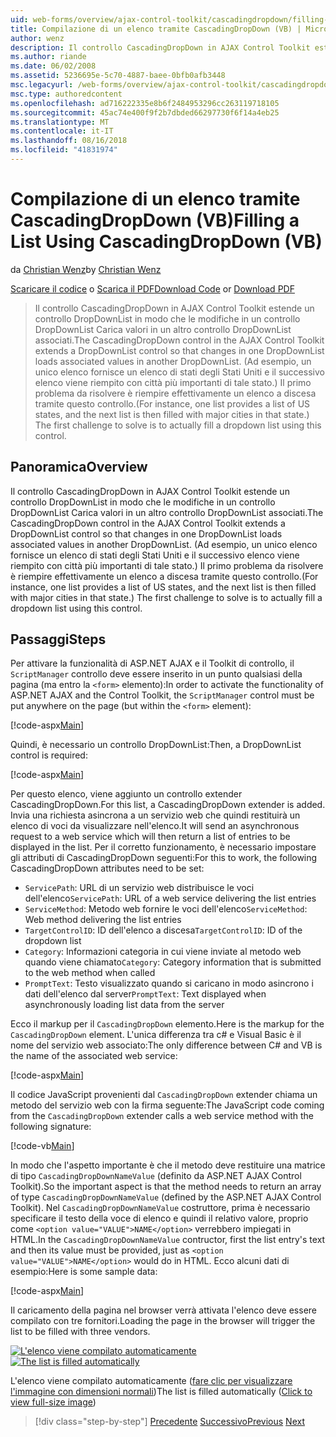 ```yaml
---
uid: web-forms/overview/ajax-control-toolkit/cascadingdropdown/filling-a-list-using-cascadingdropdown-vb
title: Compilazione di un elenco tramite CascadingDropDown (VB) | Microsoft Docs
author: wenz
description: Il controllo CascadingDropDown in AJAX Control Toolkit estende un controllo DropDownList in modo che le modifiche in un controllo DropDownList carichi associati i valori in anoth...
ms.author: riande
ms.date: 06/02/2008
ms.assetid: 5236695e-5c70-4887-baee-0bfb0afb3448
msc.legacyurl: /web-forms/overview/ajax-control-toolkit/cascadingdropdown/filling-a-list-using-cascadingdropdown-vb
msc.type: authoredcontent
ms.openlocfilehash: ad716222335e8b6f2484953296cc263119718105
ms.sourcegitcommit: 45ac74e400f9f2b7dbded66297730f6f14a4eb25
ms.translationtype: MT
ms.contentlocale: it-IT
ms.lasthandoff: 08/16/2018
ms.locfileid: "41831974"
---
```

<a name="filling-a-list-using-cascadingdropdown-vb"></a><span data-ttu-id="61abf-103">Compilazione di un elenco tramite CascadingDropDown (VB)</span><span class="sxs-lookup"><span data-stu-id="61abf-103">Filling a List Using CascadingDropDown (VB)</span></span>
====================
<span data-ttu-id="61abf-104">da [Christian Wenz](https://github.com/wenz)</span><span class="sxs-lookup"><span data-stu-id="61abf-104">by [Christian Wenz](https://github.com/wenz)</span></span>

<span data-ttu-id="61abf-105">[Scaricare il codice](http://download.microsoft.com/download/9/0/7/907760b1-2c60-4f81-aeb6-ca416a573b0d/cascadingdropdown0.vb.zip) o [Scarica il PDF](http://download.microsoft.com/download/2/d/c/2dc10e34-6983-41d4-9c08-f78f5387d32b/cascadingdropdown0VB.pdf)</span><span class="sxs-lookup"><span data-stu-id="61abf-105">[Download Code](http://download.microsoft.com/download/9/0/7/907760b1-2c60-4f81-aeb6-ca416a573b0d/cascadingdropdown0.vb.zip) or [Download PDF](http://download.microsoft.com/download/2/d/c/2dc10e34-6983-41d4-9c08-f78f5387d32b/cascadingdropdown0VB.pdf)</span></span>

> <span data-ttu-id="61abf-106">Il controllo CascadingDropDown in AJAX Control Toolkit estende un controllo DropDownList in modo che le modifiche in un controllo DropDownList Carica valori in un altro controllo DropDownList associati.</span><span class="sxs-lookup"><span data-stu-id="61abf-106">The CascadingDropDown control in the AJAX Control Toolkit extends a DropDownList control so that changes in one DropDownList loads associated values in another DropDownList.</span></span> <span data-ttu-id="61abf-107">(Ad esempio, un unico elenco fornisce un elenco di stati degli Stati Uniti e il successivo elenco viene riempito con città più importanti di tale stato.) Il primo problema da risolvere è riempire effettivamente un elenco a discesa tramite questo controllo.</span><span class="sxs-lookup"><span data-stu-id="61abf-107">(For instance, one list provides a list of US states, and the next list is then filled with major cities in that state.) The first challenge to solve is to actually fill a dropdown list using this control.</span></span>


## <a name="overview"></a><span data-ttu-id="61abf-108">Panoramica</span><span class="sxs-lookup"><span data-stu-id="61abf-108">Overview</span></span>

<span data-ttu-id="61abf-109">Il controllo CascadingDropDown in AJAX Control Toolkit estende un controllo DropDownList in modo che le modifiche in un controllo DropDownList Carica valori in un altro controllo DropDownList associati.</span><span class="sxs-lookup"><span data-stu-id="61abf-109">The CascadingDropDown control in the AJAX Control Toolkit extends a DropDownList control so that changes in one DropDownList loads associated values in another DropDownList.</span></span> <span data-ttu-id="61abf-110">(Ad esempio, un unico elenco fornisce un elenco di stati degli Stati Uniti e il successivo elenco viene riempito con città più importanti di tale stato.) Il primo problema da risolvere è riempire effettivamente un elenco a discesa tramite questo controllo.</span><span class="sxs-lookup"><span data-stu-id="61abf-110">(For instance, one list provides a list of US states, and the next list is then filled with major cities in that state.) The first challenge to solve is to actually fill a dropdown list using this control.</span></span>

## <a name="steps"></a><span data-ttu-id="61abf-111">Passaggi</span><span class="sxs-lookup"><span data-stu-id="61abf-111">Steps</span></span>

<span data-ttu-id="61abf-112">Per attivare la funzionalità di ASP.NET AJAX e il Toolkit di controllo, il `ScriptManager` controllo deve essere inserito in un punto qualsiasi della pagina (ma entro la `<form>` elemento):</span><span class="sxs-lookup"><span data-stu-id="61abf-112">In order to activate the functionality of ASP.NET AJAX and the Control Toolkit, the `ScriptManager` control must be put anywhere on the page (but within the `<form>` element):</span></span>

[!code-aspx[Main](filling-a-list-using-cascadingdropdown-vb/samples/sample1.aspx)]

<span data-ttu-id="61abf-113">Quindi, è necessario un controllo DropDownList:</span><span class="sxs-lookup"><span data-stu-id="61abf-113">Then, a DropDownList control is required:</span></span>

[!code-aspx[Main](filling-a-list-using-cascadingdropdown-vb/samples/sample2.aspx)]

<span data-ttu-id="61abf-114">Per questo elenco, viene aggiunto un controllo extender CascadingDropDown.</span><span class="sxs-lookup"><span data-stu-id="61abf-114">For this list, a CascadingDropDown extender is added.</span></span> <span data-ttu-id="61abf-115">Invia una richiesta asincrona a un servizio web che quindi restituirà un elenco di voci da visualizzare nell'elenco.</span><span class="sxs-lookup"><span data-stu-id="61abf-115">It will send an asynchronous request to a web service which will then return a list of entries to be displayed in the list.</span></span> <span data-ttu-id="61abf-116">Per il corretto funzionamento, è necessario impostare gli attributi di CascadingDropDown seguenti:</span><span class="sxs-lookup"><span data-stu-id="61abf-116">For this to work, the following CascadingDropDown attributes need to be set:</span></span>

- <span data-ttu-id="61abf-117">`ServicePath`: URL di un servizio web distribuisce le voci dell'elenco</span><span class="sxs-lookup"><span data-stu-id="61abf-117">`ServicePath`: URL of a web service delivering the list entries</span></span>
- <span data-ttu-id="61abf-118">`ServiceMethod`: Metodo web fornire le voci dell'elenco</span><span class="sxs-lookup"><span data-stu-id="61abf-118">`ServiceMethod`: Web method delivering the list entries</span></span>
- <span data-ttu-id="61abf-119">`TargetControlID`: ID dell'elenco a discesa</span><span class="sxs-lookup"><span data-stu-id="61abf-119">`TargetControlID`: ID of the dropdown list</span></span>
- <span data-ttu-id="61abf-120">`Category`: Informazioni categoria in cui viene inviate al metodo web quando viene chiamato</span><span class="sxs-lookup"><span data-stu-id="61abf-120">`Category`: Category information that is submitted to the web method when called</span></span>
- <span data-ttu-id="61abf-121">`PromptText`: Testo visualizzato quando si caricano in modo asincrono i dati dell'elenco dal server</span><span class="sxs-lookup"><span data-stu-id="61abf-121">`PromptText`: Text displayed when asynchronously loading list data from the server</span></span>

<span data-ttu-id="61abf-122">Ecco il markup per il `CascadingDropDown` elemento.</span><span class="sxs-lookup"><span data-stu-id="61abf-122">Here is the markup for the `CascadingDropDown` element.</span></span> <span data-ttu-id="61abf-123">L'unica differenza tra c# e Visual Basic è il nome del servizio web associato:</span><span class="sxs-lookup"><span data-stu-id="61abf-123">The only difference between C# and VB is the name of the associated web service:</span></span>

[!code-aspx[Main](filling-a-list-using-cascadingdropdown-vb/samples/sample3.aspx)]

<span data-ttu-id="61abf-124">Il codice JavaScript provenienti dal `CascadingDropDown` extender chiama un metodo del servizio web con la firma seguente:</span><span class="sxs-lookup"><span data-stu-id="61abf-124">The JavaScript code coming from the `CascadingDropDown` extender calls a web service method with the following signature:</span></span>

[!code-vb[Main](filling-a-list-using-cascadingdropdown-vb/samples/sample4.vb)]

<span data-ttu-id="61abf-125">In modo che l'aspetto importante è che il metodo deve restituire una matrice di tipo `CascadingDropDownNameValue` (definito da ASP.NET AJAX Control Toolkit).</span><span class="sxs-lookup"><span data-stu-id="61abf-125">So the important aspect is that the method needs to return an array of type `CascadingDropDownNameValue` (defined by the ASP.NET AJAX Control Toolkit).</span></span> <span data-ttu-id="61abf-126">Nel `CascadingDropDownNameValue` costruttore, prima è necessario specificare il testo della voce di elenco e quindi il relativo valore, proprio come `<option value="VALUE">NAME</option>` verrebbero impiegati in HTML.</span><span class="sxs-lookup"><span data-stu-id="61abf-126">In the `CascadingDropDownNameValue` contructor, first the list entry's text and then its value must be provided, just as `<option value="VALUE">NAME</option>` would do in HTML.</span></span> <span data-ttu-id="61abf-127">Ecco alcuni dati di esempio:</span><span class="sxs-lookup"><span data-stu-id="61abf-127">Here is some sample data:</span></span>

[!code-aspx[Main](filling-a-list-using-cascadingdropdown-vb/samples/sample5.aspx)]

<span data-ttu-id="61abf-128">Il caricamento della pagina nel browser verrà attivata l'elenco deve essere compilato con tre fornitori.</span><span class="sxs-lookup"><span data-stu-id="61abf-128">Loading the page in the browser will trigger the list to be filled with three vendors.</span></span>


<span data-ttu-id="61abf-129">[![L'elenco viene compilato automaticamente](filling-a-list-using-cascadingdropdown-vb/_static/image2.png)](filling-a-list-using-cascadingdropdown-vb/_static/image1.png)</span><span class="sxs-lookup"><span data-stu-id="61abf-129">[![The list is filled automatically](filling-a-list-using-cascadingdropdown-vb/_static/image2.png)](filling-a-list-using-cascadingdropdown-vb/_static/image1.png)</span></span>

<span data-ttu-id="61abf-130">L'elenco viene compilato automaticamente ([fare clic per visualizzare l'immagine con dimensioni normali](filling-a-list-using-cascadingdropdown-vb/_static/image3.png))</span><span class="sxs-lookup"><span data-stu-id="61abf-130">The list is filled automatically ([Click to view full-size image](filling-a-list-using-cascadingdropdown-vb/_static/image3.png))</span></span>

> [!div class="step-by-step"]
> <span data-ttu-id="61abf-131">[Precedente](using-auto-postback-with-cascadingdropdown-cs.md)
> [Successivo](using-cascadingdropdown-with-a-database-vb.md)</span><span class="sxs-lookup"><span data-stu-id="61abf-131">[Previous](using-auto-postback-with-cascadingdropdown-cs.md)
[Next](using-cascadingdropdown-with-a-database-vb.md)</span></span>
